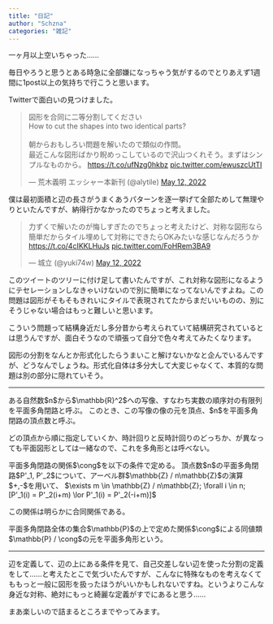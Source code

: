 ```yaml
---
title: "日記"
author: "Schzna"
categories: "雑記"
---
```


一ヶ月以上空いちゃった……

毎日やろうと思うとある時急に全部嫌になっちゃう気がするのでとりあえず1週間に1post以上の気持ちで行こうと思います。

<!--more-->

Twitterで面白いの見つけました。

<blockquote class="twitter-tweet"><p lang="ja" dir="ltr">図形を合同に二等分割してください<br>How to cut the shapes into two identical parts?<br><br>朝からおもしろい問題を解いたので類似の作問。<br>最近こんな図形ばかり睨めっこしているので沢山つくれそう。まずはシンプルなものから。 <a href="https://t.co/ufNzg0hkbz">https://t.co/ufNzg0hkbz</a> <a href="https://t.co/ewuszcUtTI">pic.twitter.com/ewuszcUtTI</a></p>&mdash; 荒木義明 エッシャー本新刊 (@alytile) <a href="https://twitter.com/alytile/status/1524545441165365248?ref_src=twsrc%5Etfw">May 12, 2022</a></blockquote> <script async src="https://platform.twitter.com/widgets.js" charset="utf-8"></script> 

僕は最初面積と辺の長さがうまくあうパターンを逐一挙げて全部ためして無理やりといたんですが、納得行かなかったのでちょっと考えました。

<blockquote class="twitter-tweet"><p lang="ja" dir="ltr">力ずくで解いたのが悔しすぎたのでちょっと考えたけど、対称な図形なら簡単だからタイル埋めして対称にできたらOKみたいな感じなんだろうか<a href="https://t.co/4cIKKLHuJs">https://t.co/4cIKKLHuJs</a> <a href="https://t.co/FoHRem3BA9">pic.twitter.com/FoHRem3BA9</a></p>&mdash; 城立 (@yuki74w) <a href="https://twitter.com/yuki74w/status/1524766612427255809?ref_src=twsrc%5Etfw">May 12, 2022</a></blockquote> <script async src="https://platform.twitter.com/widgets.js" charset="utf-8"></script> 

このツイートのツリーに付け足して書いたんですが、これ対称な図形になるようにテセレーションしなきゃいけないので別に簡単になってないんですよね。この問題は図形がそもそもきれいにタイルで表現されてたからまだいいものの、別にそうじゃない場合はもっと難しいと思います。

こういう問題って結構身近だし多分昔から考えられていて結構研究されているとは思うんですが、面白そうなので頑張って自分で色々考えてみたくなります。

図形の分割をなんとか形式化したらうまいこと解けないかなと企んでいるんですが、どうなんでしょうね。形式化自体は多分大して大変じゃなくて、本質的な問題は別の部分に隠れていそう。

---

<Definition name="平面多角閉路">
ある自然数$n$から$\mathbb{R}^2$への写像、すなわち実数の順序対の有限列を平面多角閉路と呼ぶ。
このとき、この写像の像の元を頂点、$n$を平面多角閉路の頂点数と呼ぶ。
</Definition>

どの頂点から順に指定していくか、時計回りと反時計回りのどっちか、が異なっても平面図形としては一緒なので、これを多角形とは呼べない。

<Definition name="平面多角閉路の合同関係">
平面多角閉路の関係$\cong$を以下の条件で定める。
頂点数$n$の平面多角閉路$P'_1, P'_2$について、アーベル群$\mathbb{Z} / n\mathbb{Z}$の演算$+,-$を用いて、
$\exists m \in \mathbb{Z} / n\mathbb{Z}; \forall i \in n;
[P'_1(i) = P'_2(i+m) \lor P'_1(i) = P'_2(-i+m)]$
</Definition>

この関係は明らかに合同関係である。

<Definition name="図形">
平面多角閉路全体の集合$\mathbb{P}$の上で定めた関係$\cong$による同値類$\mathbb{P} / \cong$の元を平面多角形という。
</Definition>

---

辺を定義して、辺の上にある条件を見て、自己交差しない辺を使った分割の定義をして……と考えたとこで気づいたんですが、こんなに特殊なものを考えなくてももっと一般に図形を扱ったほうがいいかもしれないですね。というよりこんな身近な対称、絶対にもっと綺麗な定義がすでにあると思う……

まあ楽しいので詰まるところまでやってみます。

